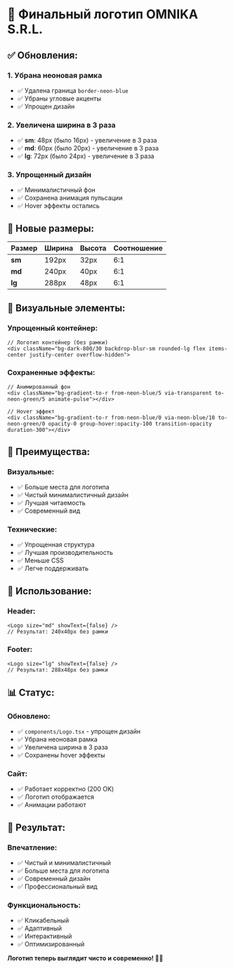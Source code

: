 # 🏢 Финальный логотип OMNIKA S.R.L.

## ✅ **Обновления:**

### **1. Убрана неоновая рамка**
- ✅ Удалена граница `border-neon-blue`
- ✅ Убраны угловые акценты
- ✅ Упрощен дизайн

### **2. Увеличена ширина в 3 раза**
- ✅ **sm**: 48px (было 16px) - увеличение в 3 раза
- ✅ **md**: 60px (было 20px) - увеличение в 3 раза
- ✅ **lg**: 72px (было 24px) - увеличение в 3 раза

### **3. Упрощенный дизайн**
- ✅ Минималистичный фон
- ✅ Сохранена анимация пульсации
- ✅ Hover эффекты остались

## 📏 **Новые размеры:**

| Размер | Ширина | Высота | Соотношение |
|--------|--------|--------|-------------|
| **sm** | 192px | 32px | 6:1 |
| **md** | 240px | 40px | 6:1 |
| **lg** | 288px | 48px | 6:1 |

## 🎨 **Визуальные элементы:**

### **Упрощенный контейнер:**
```tsx
// Логотип контейнер (без рамки)
<div className="bg-dark-800/30 backdrop-blur-sm rounded-lg flex items-center justify-center overflow-hidden">
```

### **Сохраненные эффекты:**
```tsx
// Анимированный фон
<div className="bg-gradient-to-r from-neon-blue/5 via-transparent to-neon-green/5 animate-pulse"></div>

// Hover эффект
<div className="bg-gradient-to-r from-neon-blue/0 via-neon-blue/10 to-neon-green/0 opacity-0 group-hover:opacity-100 transition-opacity duration-300"></div>
```

## 🚀 **Преимущества:**

### **Визуальные:**
- ✅ Больше места для логотипа
- ✅ Чистый минималистичный дизайн
- ✅ Лучшая читаемость
- ✅ Современный вид

### **Технические:**
- ✅ Упрощенная структура
- ✅ Лучшая производительность
- ✅ Меньше CSS
- ✅ Легче поддерживать

## 🔧 **Использование:**

### **Header:**
```tsx
<Logo size="md" showText={false} />
// Результат: 240x40px без рамки
```

### **Footer:**
```tsx
<Logo size="lg" showText={false} />
// Результат: 288x48px без рамки
```

## 📊 **Статус:**

### **Обновлено:**
- ✅ `components/Logo.tsx` - упрощен дизайн
- ✅ Убрана неоновая рамка
- ✅ Увеличена ширина в 3 раза
- ✅ Сохранены hover эффекты

### **Сайт:**
- ✅ Работает корректно (200 OK)
- ✅ Логотип отображается
- ✅ Анимации работают

## 🎯 **Результат:**

### **Впечатление:**
- ✅ Чистый и минималистичный
- ✅ Больше места для логотипа
- ✅ Современный дизайн
- ✅ Профессиональный вид

### **Функциональность:**
- ✅ Кликабельный
- ✅ Адаптивный
- ✅ Интерактивный
- ✅ Оптимизированный

**Логотип теперь выглядит чисто и современно! 🏢✨**

